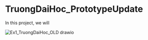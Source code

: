 # TruongDaiHoc_PrototypeUpdate
In this project, we will 

![Ex1_TruongDaiHoc_OLD drawio](https://user-images.githubusercontent.com/74893651/193410267-9f28465e-05e2-42e2-b9a9-57cb1a39bbbc.png)
